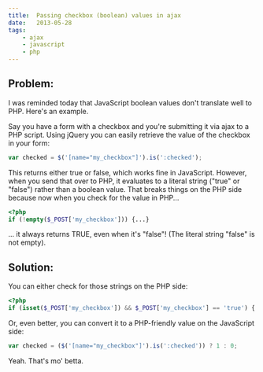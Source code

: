 ```yaml
---
title:  Passing checkbox (boolean) values in ajax
date:   2013-05-28
tags:
    - ajax
    - javascript
    - php
---
```


## Problem:

I was reminded today that JavaScript boolean values don't translate well to PHP. Here's an example.

Say you have a form with a checkbox and you're submitting it via ajax to a PHP script. Using jQuery you can easily retrieve the value of the checkbox in your form:

```javascript
var checked = $('[name="my_checkbox"]').is(':checked');
```

This returns either true or false, which works fine in JavaScript. However, when you send that over to PHP, it evaluates to a literal string ("true" or "false") rather than a boolean value. That breaks things on the PHP side because now when you check for the value in PHP...

```php
<?php
if (!empty($_POST['my_checkbox'])) {...}
```

... it always returns TRUE, even when it's "false"! (The literal string "false" is not empty).

## Solution:

You can either check for those strings on the PHP side:

```php
<?php
if (isset($_POST['my_checkbox']) && $_POST['my_checkbox'] == 'true') {...}
```

Or, even better, you can convert it to a PHP-friendly value on the JavaScript side:

```javascript
var checked = ($('[name="my_checkbox"]').is(':checked')) ? 1 : 0;
```

Yeah. That's mo' betta.
